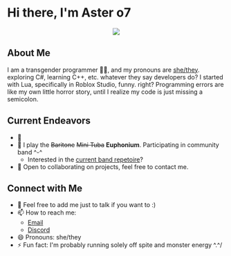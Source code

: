 # Hi there, I'm Aster o7

<p align="center">
  <img src="https://github-readme-stats.vercel.app/api?username=catasterphe&show_icons=true&theme=onedark">
</p>

## About Me

I am a transgender programmer 🏳️‍⚧️, and my pronouns are [she/they](https://en.pronouns.page/she%26they). exploring C#, learning C++, etc. whatever they say developers do? I started with Lua, specifically in Roblox Studio, funny. right? Programming errors are like my own little horror story, until I realize my code is just missing a semicolon.

## Current Endeavors

- 🔭 
- 🎺 I play the ~~Baritone~~ ~~Mini Tuba~~ **Euphonium**. Participating in community band ^-^
  - Interested in the [current band repetoire](https://open.spotify.com/playlist/0eurDNtscMdyMhmb8VoM84?si=50a98d8b389b4d25)? 
- 👯 Open to collaborating on projects, feel free to contact me.

## Connect with Me

- 💬 Feel free to add me just to talk if you want to :)
- 📫 How to reach me:
  - [Email](mailto:me@aster.lol?subject=[GitHub]%20Hey%20There)
  - [Discord](https://dc.aaro.dev/109092873860808704)  
- 😄 Pronouns: she/they
- ⚡ Fun fact: I'm probably running solely off spite and monster energy \^.^/
